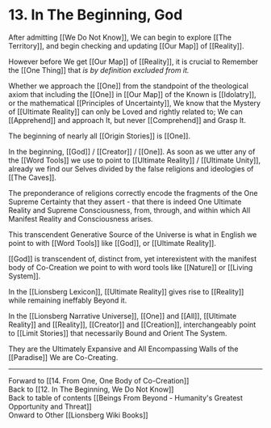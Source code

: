 # 13. In The Beginning, God

After admitting [[We Do Not Know]], We can begin to explore [[The Territory]], and begin checking and updating [[Our Map]] of [[Reality]]. 

However before We get [[Our Map]] of [[Reality]], it is crucial to Remember the [[One Thing]] that *is by definition excluded from it.*

Whether we approach the [[One]] from the standpoint of the theological axiom that including the [[One]] in [[Our Map]] of the Known is [[Idolatry]], or the mathematical [[Principles of Uncertainty]], We know that the Mystery of [[Ultimate Reality]] can only be Loved and rightly related to; We can [[Apprehend]] and approach It, but never [[Comprehend]] and Grasp It. 

The beginning of nearly all [[Origin Stories]] is [[One]]. 

In the beginning, [[God]] / [[Creator]] / [[One]]. As soon as we utter any of the [[Word Tools]] we use to point to [[Ultimate Reality]] / [[Ultimate Unity]], already we find our Selves divided by the false religions and ideologies of [[The Caves]]. 

The preponderance of religions correctly encode the fragments of the One Supreme Certainty that they assert - that there is indeed One Ultimate Reality and Supreme Consciousness, from, through, and within which All Manifest Reality and Consciousness arises. 

This transcendent Generative Source of the Universe is what in English we point to with [[Word Tools]] like [[God]], or [[Ultimate Reality]]. 

[[God]] is transcendent of, distinct from, yet interexistent with the manifest body of Co-Creation we point to with word tools like [[Nature]] or [[Living System]]. 

In the [[Lionsberg Lexicon]], [[Ultimate Reality]] gives rise to [[Reality]] while remaining ineffably Beyond it.  

In the [[Lionsberg Narrative Universe]], [[One]] and [[All]], [[Ultimate Reality]] and [[Reality]], [[Creator]] and [[Creation]], interchangeably point to [[Limit Stories]] that necessarily Bound and Orient The System. 

They are the Ultimately Expansive and All Encompassing Walls of the [[Paradise]] We are Co-Creating. 

___

Forward to [[14. From One, One Body of Co-Creation]]      
Back to [[12. In The Beginning, We Do Not Know]]      
Back to table of contents [[Beings From Beyond - Humanity's Greatest Opportunity and Threat]]  
Onward to Other [[Lionsberg Wiki Books]]  
